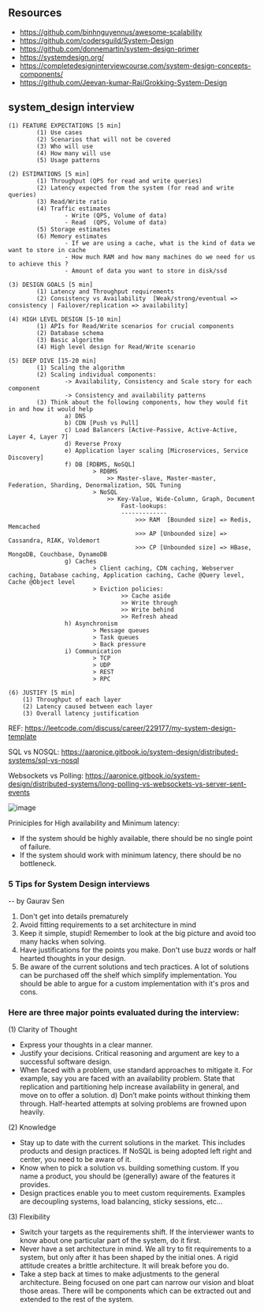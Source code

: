 ## Resources

* https://github.com/binhnguyennus/awesome-scalability
* https://github.com/codersguild/System-Design
* https://github.com/donnemartin/system-design-primer
* https://systemdesign.org/
* https://completedesigninterviewcourse.com/system-design-concepts-components/
* https://github.com/Jeevan-kumar-Raj/Grokking-System-Design


## system_design interview

```
(1) FEATURE EXPECTATIONS [5 min]
        (1) Use cases
        (2) Scenarios that will not be covered
        (3) Who will use
        (4) How many will use
        (5) Usage patterns

(2) ESTIMATIONS [5 min]
        (1) Throughput (QPS for read and write queries)
        (2) Latency expected from the system (for read and write queries)
        (3) Read/Write ratio
        (4) Traffic estimates
                - Write (QPS, Volume of data)
                - Read  (QPS, Volume of data)
        (5) Storage estimates
        (6) Memory estimates
                - If we are using a cache, what is the kind of data we want to store in cache
                - How much RAM and how many machines do we need for us to achieve this ?
                - Amount of data you want to store in disk/ssd

(3) DESIGN GOALS [5 min]
        (1) Latency and Throughput requirements
        (2) Consistency vs Availability  [Weak/strong/eventual => consistency | Failover/replication => availability]

(4) HIGH LEVEL DESIGN [5-10 min]
        (1) APIs for Read/Write scenarios for crucial components
        (2) Database schema
        (3) Basic algorithm
        (4) High level design for Read/Write scenario

(5) DEEP DIVE [15-20 min]
        (1) Scaling the algorithm
        (2) Scaling individual components: 
                -> Availability, Consistency and Scale story for each component
                -> Consistency and availability patterns
        (3) Think about the following components, how they would fit in and how it would help
                a) DNS
                b) CDN [Push vs Pull]
                c) Load Balancers [Active-Passive, Active-Active, Layer 4, Layer 7]
                d) Reverse Proxy
                e) Application layer scaling [Microservices, Service Discovery]
                f) DB [RDBMS, NoSQL]
                        > RDBMS 
                            >> Master-slave, Master-master, Federation, Sharding, Denormalization, SQL Tuning
                        > NoSQL
                            >> Key-Value, Wide-Column, Graph, Document
                                Fast-lookups:
                                -------------
                                    >>> RAM  [Bounded size] => Redis, Memcached
                                    >>> AP [Unbounded size] => Cassandra, RIAK, Voldemort
                                    >>> CP [Unbounded size] => HBase, MongoDB, Couchbase, DynamoDB
                g) Caches
                        > Client caching, CDN caching, Webserver caching, Database caching, Application caching, Cache @Query level, Cache @Object level
                        > Eviction policies:
                                >> Cache aside
                                >> Write through
                                >> Write behind
                                >> Refresh ahead
                h) Asynchronism
                        > Message queues
                        > Task queues
                        > Back pressure
                i) Communication
                        > TCP
                        > UDP
                        > REST
                        > RPC

(6) JUSTIFY [5 min]
	(1) Throughput of each layer
	(2) Latency caused between each layer
	(3) Overall latency justification
```  
  
REF: https://leetcode.com/discuss/career/229177/my-system-design-template

SQL vs NOSQL: https://aaronice.gitbook.io/system-design/distributed-systems/sql-vs-nosql

Websockets vs Polling: https://aaronice.gitbook.io/system-design/distributed-systems/long-polling-vs-websockets-vs-server-sent-events

![image](https://user-images.githubusercontent.com/19663316/149452891-66593ffc-422a-4d98-ad39-e2c17207382b.png)


Priniciples for High availability and Minimum latency:
* If the system should be highly available, there should be no single point of failure.
* If the system should work with minimum latency, there should be no bottleneck.


### 5 Tips for System Design interviews
-- by Gaurav Sen
1) Don't get into details prematurely
2) Avoid fitting requirements to a set architecture in mind
3) Keep it simple, stupid! Remember to look at the big picture and avoid too many hacks when solving.
4) Have justifications for the points you make. Don't use buzz words or half hearted thoughts in your design.
5) Be aware of the current solutions and tech practices. A lot of solutions can be purchased off the shelf which simplify implementation. You should be able to argue for a custom implementation with it's pros and cons.


### Here are three major points evaluated during the interview:
(1) Clarity of Thought
  * Express your thoughts in a clear manner.
  * Justify your decisions. Critical reasoning and argument are key to a successful software design.
  * When faced with a problem, use standard approaches to mitigate it. For example, say you are faced with an availability problem. State that replication and partitioning help increase availability in general, and move on to offer a solution. d) Don’t make points without thinking them through. Half-hearted attempts at solving problems are frowned upon heavily.
  
(2) Knowledge
  * Stay up to date with the current solutions in the market. This includes products and design practices. If NoSQL is being adopted left right and center, you need to be aware of it.
  * Know when to pick a solution vs. building something custom. If you name a product, you should be (generally) aware of the features it provides.
  * Design practices enable you to meet custom requirements. Examples are decoupling systems, load balancing, sticky sessions, etc…
  
(3) Flexibility
  * Switch your targets as the requirements shift. If the interviewer wants to know about one particular part of the system, do it first.
  * Never have a set architecture in mind. We all try to fit requirements to a system, but only after it has been shaped by the initial ones. A rigid attitude creates a brittle architecture. It will break before you do.
  * Take a step back at times to make adjustments to the general architecture. Being focused on one part can narrow our vision and bloat those areas. There will be components which can be extracted out and extended to the rest of the system.
